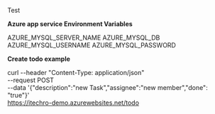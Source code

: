 Test

**Azure app service Environment Variables**

AZURE_MYSQL_SERVER_NAME
AZURE_MYSQL_DB
AZURE_MYSQL_USERNAME
AZURE_MYSQL_PASSWORD

**Create todo example**

curl --header "Content-Type: application/json" \
--request POST \
--data '{"description":"new Task","assignee":"new member","done": "true"}' \
https://itechro-demo.azurewebsites.net/todo




